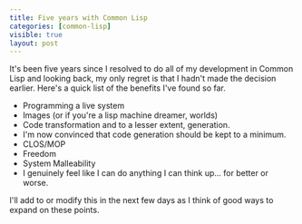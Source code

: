 ```yaml
---
title: Five years with Common Lisp
categories: [common-lisp]
visible: true
layout: post
---
```


It's been five years since I resolved to do all of my development in Common Lisp and looking back, my only regret is that I hadn't made the decision earlier.  Here's a quick list of the benefits I've found so far.

- Programming a live system
- Images (or if you're a lisp machine dreamer, worlds)
- Code transformation and to a lesser extent, generation.
 - I'm now convinced that code generation should be kept to a minimum.
- CLOS/MOP
- Freedom
- System Malleability
- I genuinely feel like I can do anything I can think up... for better or worse.

I'll add to or modify this in the next few days as I think of good ways to expand on these points.